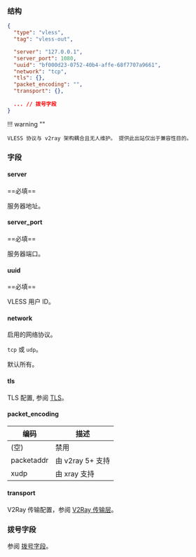 ### 结构

```json
{
  "type": "vless",
  "tag": "vless-out",

  "server": "127.0.0.1",
  "server_port": 1080,
  "uuid": "bf000d23-0752-40b4-affe-68f7707a9661",
  "network": "tcp",
  "tls": {},
  "packet_encoding": "",
  "transport": {},
  
  ... // 拨号字段
}
```

!!! warning ""

    VLESS 协议与 v2ray 架构耦合且无人维护。 提供此出站仅出于兼容性目的。

### 字段

#### server

==必填==

服务器地址。

#### server_port

==必填==

服务器端口。

#### uuid

==必填==

VLESS 用户 ID。

#### network

启用的网络协议。

`tcp` 或 `udp`。

默认所有。

#### tls

TLS 配置, 参阅 [TLS](/zh/configuration/shared/tls/#outbound)。

#### packet_encoding

| 编码         | 描述            |
|------------|---------------|
| (空)        | 禁用            |
| packetaddr | 由 v2ray 5+ 支持 |
| xudp       | 由 xray 支持     |

#### transport

V2Ray 传输配置，参阅 [V2Ray 传输层](/zh/configuration/shared/v2ray-transport)。

### 拨号字段

参阅 [拨号字段](/zh/configuration/shared/dial/)。
